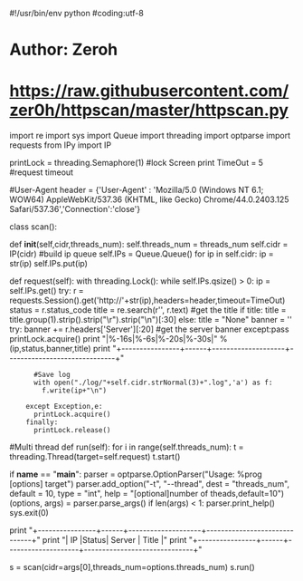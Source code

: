 #!/usr/bin/env python
#coding:utf-8
# Author: Zeroh
# https://raw.githubusercontent.com/zer0h/httpscan/master/httpscan.py

import re
import sys
import Queue
import threading
import optparse
import requests
from IPy import IP

printLock = threading.Semaphore(1)  #lock Screen print
TimeOut = 5  #request timeout

#User-Agent
header = {'User-Agent' : 'Mozilla/5.0 (Windows NT 6.1; WOW64) AppleWebKit/537.36 (KHTML, like Gecko) Chrome/44.0.2403.125 Safari/537.36','Connection':'close'}

class scan():

  def __init__(self,cidr,threads_num):
    self.threads_num = threads_num
    self.cidr = IP(cidr)
	#build ip queue
    self.IPs = Queue.Queue()
    for ip in self.cidr:
      ip = str(ip)
      self.IPs.put(ip)

  def request(self):
    with threading.Lock():
      while self.IPs.qsize() > 0:
        ip = self.IPs.get()
        try:
          r = requests.Session().get('http://'+str(ip),headers=header,timeout=TimeOut)
          status = r.status_code
          title = re.search(r'<title>(.*)</title>', r.text) #get the title
          if title:
            title = title.group(1).strip().strip("\r").strip("\n")[:30]
          else:
            title = "None"
          banner = ''
          try:
            banner += r.headers['Server'][:20] #get the server banner
          except:pass
          printLock.acquire()
          print "|%-16s|%-6s|%-20s|%-30s|" % (ip,status,banner,title)
          print "+----------------+------+--------------------+------------------------------+"

          #Save log
          with open("./log/"+self.cidr.strNormal(3)+".log",'a') as f:
            f.write(ip+"\n")

        except Exception,e:
          printLock.acquire()
        finally:
          printLock.release()

  #Multi thread
  def run(self):
    for i in range(self.threads_num):
      t = threading.Thread(target=self.request)
      t.start()

if __name__ == "__main__":
  parser = optparse.OptionParser("Usage: %prog [options] target")
  parser.add_option("-t", "--thread", dest = "threads_num",
    default = 10, type = "int",
    help = "[optional]number of  theads,default=10")
  (options, args) = parser.parse_args()
  if len(args) < 1:
    parser.print_help()
    sys.exit(0)

  print "+----------------+------+--------------------+------------------------------+"
  print "|     IP         |Status|       Server       |            Title             |"
  print "+----------------+------+--------------------+------------------------------+"

  s = scan(cidr=args[0],threads_num=options.threads_num)
  s.run()
